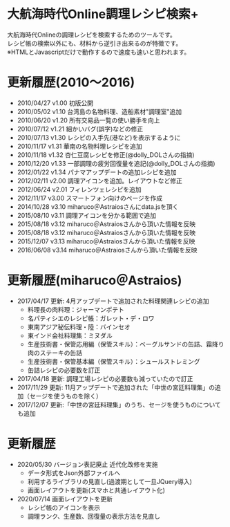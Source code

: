 # 大航海時代Online調理レシピ検索+

大航海時代Onlineの調理レシピを検索するためのツールです。  
レシピ帳の検索以外にも、材料から逆引き出来るのが特徴です。  
※HTMLとJavascriptだけで動作するので速度も速いと思われます。  

# 更新履歴(2010～2016)

* 2010/04/27 v1.00 初版公開  
* 2010/05/02 v1.10 台湾島の名物料理、造船素材"調理室"追加  
* 2010/06/20 v1.20 所有交易品一覧の使い勝手を向上  
* 2010/07/12 v1.21 細かいバグ(誤字)などの修正  
* 2010/07/13 v1.30 レシピの入手先(港など)を表示するように  
* 2010/11/17 v1.31 華南の名物料理レシピを追加  
* 2010/11/18 v1.32 杏仁豆腐レシピを修正(@dolly_DOLさんの指摘)  
* 2010/12/20 v1.33 一部調理の疲労回復量を追記(@dolly_DOLさんの指摘)  
* 2012/01/22 v1.34 パナマアップデートの追加レシピを追加  
* 2012/02/11 v2.00 調理アイコンを追加。レイアウトなど修正  
* 2012/06/24 v2.01 フィレンツェレシピを追加  
* 2012/11/17 v3.00 スマートフォン向けのページを作成  
* 2014/10/28 v3.10 miharuco＠Astraiosさんにdata.jsを頂く  
* 2015/08/10 v3.11 調理アイコンを分かる範囲で追加  
* 2015/08/18 v3.12 miharuco＠Astraiosさんから頂いた情報を反映
* 2015/08/18 v3.12 miharuco＠Astraiosさんから頂いた情報を反映  
* 2015/12/07 v3.13 miharuco＠Astraiosさんから頂いた情報を反映
* 2016/06/08 v3.14 miharuco＠Astraiosさんから頂いた情報を反映

# 更新履歴(miharuco＠Astraios)

* 2017/04/17 更新: 4月アップデートで追加された料理関連レシピの追加
    * 料理長の肉料理：ジャーマンポテト
	* 名パティシエのレシピ帳：ガレット・デ・ロワ
	* 東南アジア秘伝料理・陸：バインセオ
	* 東インド会社料理集：ミヌダル
	* 生産技術書・保管応用編（保管スキル）：ベーグルサンドの缶詰、霜降り肉のステーキの缶詰
	* 生産技術書・保管基本編（保管スキル）：シュールストレミング
	* 缶詰レシピの必要数を訂正
* 2017/04/18 更新: 調理工場レシピの必要数も減っていたので訂正
* 2017/11/29 更新: 11月アップデートで追加された「中世の宮廷料理集」の追加（セージを使うものを除く）
* 2017/12/07 更新:「中世の宮廷料理集」のうち、セージを使うものについても追加

# 更新履歴

* 2020/05/30 バージョン表記廃止 近代化改修を実施
	* データ形式をJson外部ファイルへ
	* 利用するライブラリの見直し(過渡期として一旦JQuery導入)
	* 画面レイアウトを更新(スマホと共通レイアウト化)
* 2020/07/14 画面レイアウトを更新
	* レシピ帳のアイコンを表示
	* 調理ランク、生産数、回復量の表示方法を見直し

